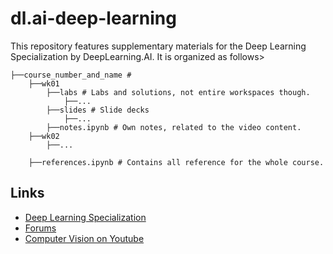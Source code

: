 # dl.ai-deep-learning

This repository features supplementary materials for the Deep Learning Specialization by DeepLearning.AI. It is organized as follows>

```
├──course_number_and_name #
    ├──wk01
        ├──labs # Labs and solutions, not entire workspaces though.
            ├──...
        ├──slides # Slide decks
            ├──...
        ├──notes.ipynb # Own notes, related to the video content.
    ├──wk02
        ├──...

    ├──references.ipynb # Contains all reference for the whole course.
```

## Links

* [Deep Learning Specialization](https://www.coursera.org/specializations/deep-learning)
* [Forums](https://community.deeplearning.ai/)
* [Computer Vision on Youtube](https://www.youtube.com/watch?v=ArPaAX_PhIs&list=PLkDaE6sCZn6Gl29AoE31iwdVwSG-KnDzF&ab_channel=DeepLearningAI)